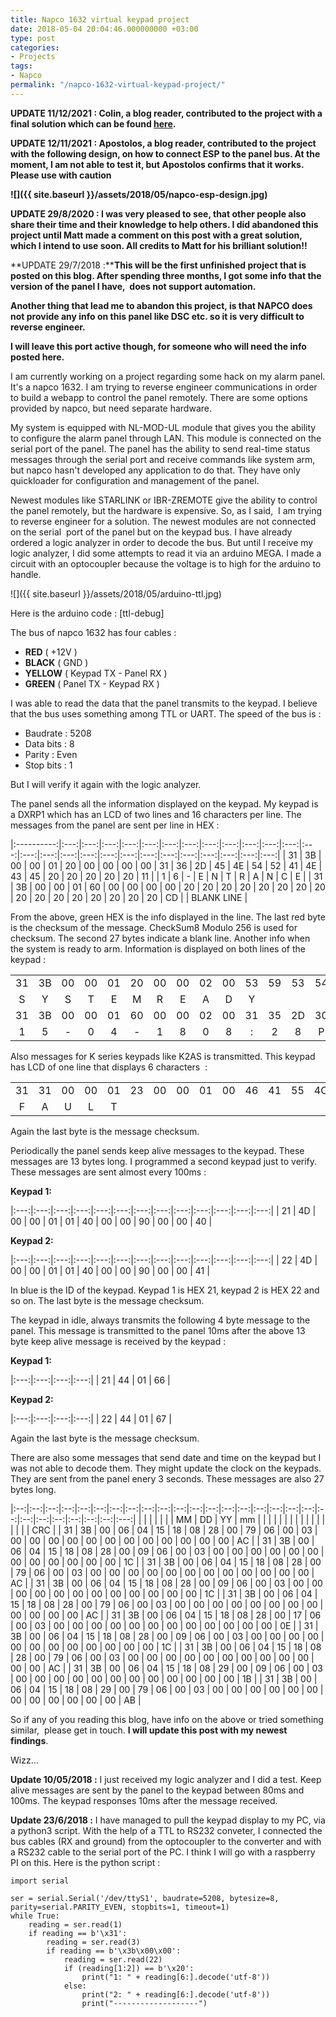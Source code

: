 ```yaml
---
title: Napco 1632 virtual keypad project
date: 2018-05-04 20:04:46.000000000 +03:00
type: post
categories:
- Projects
tags:
- Napco
permalink: "/napco-1632-virtual-keypad-project/"
---
```

**UPDATE 11/12/2021 : Colin, a blog reader, contributed to the project with a final solution which can be found [here](https://github.com/cborrowman/Napco1632ArduinoMonitor).**

**UPDATE 12/11/2021 : Apostolos, a blog reader, contributed to the project with the following design, on how to connect ESP to the panel bus. At the moment, I am not able to test it, but Apostolos confirms that it works. Please use with caution**

**![]({{ site.baseurl }}/assets/2018/05/napco-esp-design.jpg)**

**UPDATE 29/8/2020 : I was very pleased to see, that other people also share their time and their knowledge to help others. I did abandoned this project until Matt made a comment on this post with a great solution, which I intend to use soon. All credits to Matt for his brilliant solution!!**

**UPDATE 29/7/2018 :****This will be the first unfinished project that is posted on this blog. After spending three months, I got some info that the version of the panel I have,  does not support automation.**

**Another thing that lead me to abandon this project, is that NAPCO does not provide any info on this panel like DSC etc. so it is very difficult to reverse engineer.**

**I will leave this port active though, for someone who will need the info posted here.**

I am currently working on a project regarding some hack on my alarm panel. It's a napco 1632. I am trying to reverse engineer communications in order to build a webapp to control the panel remotely. There are some options provided by napco, but need separate hardware.

My system is equipped with NL-MOD-UL module that gives you the ability to configure the alarm panel through LAN. This module is connected on the serial port of the panel. The panel has the ability to send real-time status messages through the serial port and receive commands like system arm, but napco hasn't developed any application to do that. They have only quickloader for configuration and management of the panel.

Newest modules like STARLINK or IBR-ZREMOTE give the ability to control the panel remotely, but the hardware is expensive. So, as I said,  I am trying to reverse engineer for a solution. The newest modules are not connected on the serial  port of the panel but on the keypad bus. I have already ordered a logic analyzer in order to decode the bus. But until I receive my logic analyzer, I did some attempts to read it via an arduino MEGA. I made a circuit with an optocoupler because the voltage is to high for the arduino to handle.

![]({{ site.baseurl }}/assets/2018/05/arduino-ttl.jpg)

Here is the arduino code : [ttl-debug]

The bus of napco 1632 has four cables :

- **RED** ( +12V )
- **BLACK** ( GND )
- **YELLOW** ( Keypad TX - Panel RX )
- **GREEN** ( Panel TX - Keypad RX )

I was able to read the data that the panel transmits to the keypad. I believe that the bus uses something among TTL or UART. The speed of the bus is :

- Baudrate : 5208
- Data bits : 8
- Parity : Even
- Stop bits : 1

But I will verify it again with the logic analyzer.

The panel sends all the information displayed on the keypad. My keypad is a DXRP1 which has an LCD of two lines and 16 characters per line. The messages from the panel are sent per line in HEX :


|:----------:|:---:|:---:|:---:|:---:|:---:|:---:|:---:|:---:|:---:|:---:|:---:|:---:|:---:|:---:|:---:|:---:|:---:|:---:|:---:|:---:|:---:|:---:|:---:|:---:|:---:|:---:|
| 31         | 3B | 00 | 00 | 01 | 20 | 00 | 00 | 00 | 00 | 31 | 36 | 2D | 45 | 4E | 54 | 52 | 41 | 4E | 43 | 45 | 20 | 20 | 20 | 20 | 20 | 11 |
| 1          | 6  | -  | E  | N  | T  | R  | A  | N  | C  | E  |
| 31         | 3B | 00 | 00 | 01 | 60 | 00 | 00 | 00 | 00 | 20 | 20 | 20 | 20 | 20 | 20 | 20 | 20 | 20 | 20 | 20 | 20 | 20 | 20 | 20 | 20 | CD |
| BLANK LINE |



From the above, green HEX is the info displayed in the line. The last red byte is the checksum of the message. CheckSum8 Modulo 256 is used for checksum. The second 27 bytes indicate a blank line. Another info when the system is ready to arm. Information is displayed on both lines of the keypad :

|    |    |    |    |    |    |    |    |    |    |    |    |    |    |    |    |    |    |    |    |    |    |    |    |    |    |    |
|:---:|:---:|:---:|:---:|:---:|:---:|:---:|:---:|:---:|:---:|:---:|:---:|:---:|:---:|:---:|:---:|:---:|:---:|:---:|:---:|:---:|:---:|:---:|:---:|:---:|:---:|:---:|
| 31 | 3B | 00 | 00 | 01 | 20 | 00 | 00 | 02 | 00 | 53 | 59 | 53 | 54 | 45 | 4D | 20 | 52 | 45 | 41 | 44 | 59 | 20 | 20 | 20 | 20 | 89 |
| S  | Y  | S  | T  | E  | M  | R  | E  | A  | D  | Y  |
| 31 | 3B | 00 | 00 | 01 | 60 | 00 | 00 | 02 | 00 | 31 | 35 | 2D | 30 | 34 | 2D | 31 | 38 | 20 | 30 | 38 | 3A | 32 | 38 | 50 | 4D | 25 |
| 1  | 5  | -  | 0  | 4  | -  | 1  | 8  | 0  | 8  | :  | 2  | 8  | P  | M  |


Also messages for K series keypads like K2AS is transmitted. This keypad has LCD of one line that displays 6 characters  :

|    |    |    |    |    |    |    |    |    |    |    |    |    |    |    |    |    |
|:---:|:---:|:---:|:---:|:---:|:---:|:---:|:---:|:---:|:---:|:---:|:---:|:---:|:---:|:---:|:---:|:---:|
| 31 | 31 | 00 | 00 | 01 | 23 | 00 | 00 | 01 | 00 | 46 | 41 | 55 | 4C | 54 | 20 | 23 |
| F  | A  | U  | L  | T  |

Again the last byte is the message checksum.

Periodically the panel sends keep alive messages to the keypad. These messages are 13 bytes long. I programmed a second keypad just to verify. These messages are sent almost every 100ms :

**Keypad 1:**

|:---:|:---:|:---:|:---:|:---:|:---:|:---:|:---:|:---:|:---:|:---:|:---:|:---:|
| 21 | 4D | 00 | 00 | 01 | 01 | 40 | 00 | 00 | 90 | 00 | 00 | 40 |


**Keypad 2:**

|:---:|:---:|:---:|:---:|:---:|:---:|:---:|:---:|:---:|:---:|:---:|:---:|:---:|
| 22 | 4D | 00 | 00 | 01 | 01 | 40 | 00 | 00 | 90 | 00 | 00 | 41 |

In blue is the ID of the keypad. Keypad 1 is HEX 21, keypad 2 is HEX 22 and so on. The last byte is the message checksum.

The keypad in idle, always transmits the following 4 byte message to the panel. This message is transmitted to the panel 10ms after the above 13 byte keep alive message is received by the keypad :

**Keypad 1:**

|:---:|:---:|:---:|:---:|
| 21 | 44 | 01 | 66 |

**Keypad 2:**

|:---:|:---:|:---:|:---:|
| 22 | 44 | 01 | 67 |

Again the last byte is the message checksum.

There are also some messages that send date and time on the keypad but I was not able to decode them. They might update the clock on the keypads. They are sent from the panel enery 3 seconds. These messages are also 27 bytes long.


|:--:|:--:|:--:|:--:|:--:|:--:|:--:|:--:|:--:|:--:|:--:|:--:|:--:|:--:|:--:|:--:|:--:|:--:|:--:|:--:|:--:|:--:|:--:|:--:|:--:|:--:|:---:|
|    |    |    |    |    |    | MM | DD | YY | mm |    |    |    |    |    |    |    |    |    |    |    |    |    |    |    |    | CRC |
| 31 | 3B | 00 | 06 | 04 | 15 | 18 | 08 | 28 | 00 | 79 | 06 | 00 | 03 | 00 | 00 | 00 | 00 | 00 | 00 | 00 | 00 | 00 | 00 | 00 | 00 | AC  |
| 31 | 3B | 00 | 06 | 04 | 15 | 18 | 08 | 28 | 00 | 09 | 06 | 00 | 03 | 00 | 00 | 00 | 00 | 00 | 00 | 00 | 00 | 00 | 00 | 00 | 00 | 1C  |
| 31 | 3B | 00 | 06 | 04 | 15 | 18 | 08 | 28 | 00 | 79 | 06 | 00 | 03 | 00 | 00 | 00 | 00 | 00 | 00 | 00 | 00 | 00 | 00 | 00 | 00 | AC  |
| 31 | 3B | 00 | 06 | 04 | 15 | 18 | 08 | 28 | 00 | 09 | 06 | 00 | 03 | 00 | 00 | 00 | 00 | 00 | 00 | 00 | 00 | 00 | 00 | 00 | 00 | 1C  |
| 31 | 3B | 00 | 06 | 04 | 15 | 18 | 08 | 28 | 00 | 79 | 06 | 00 | 03 | 00 | 00 | 00 | 00 | 00 | 00 | 00 | 00 | 00 | 00 | 00 | 00 | AC  |
| 31 | 3B | 00 | 06 | 04 | 15 | 18 | 08 | 28 | 00 | 17 | 06 | 00 | 03 | 00 | 00 | 00 | 00 | 00 | 00 | 00 | 00 | 00 | 00 | 00 | 00 | 0E  |
| 31 | 3B | 00 | 06 | 04 | 15 | 18 | 08 | 28 | 00 | 09 | 06 | 00 | 03 | 00 | 00 | 00 | 00 | 00 | 00 | 00 | 00 | 00 | 00 | 00 | 00 | 1C  |
| 31 | 3B | 00 | 06 | 04 | 15 | 18 | 08 | 28 | 00 | 79 | 06 | 00 | 03 | 00 | 00 | 00 | 00 | 00 | 00 | 00 | 00 | 00 | 00 | 00 | 00 | AC  |
| 31 | 3B | 00 | 06 | 04 | 15 | 18 | 08 | 29 | 00 | 09 | 06 | 00 | 03 | 00 | 00 | 00 | 00 | 00 | 00 | 00 | 00 | 00 | 00 | 00 | 00 | 1B  |
| 31 | 3B | 00 | 06 | 04 | 15 | 18 | 08 | 29 | 00 | 79 | 06 | 00 | 03 | 00 | 00 | 00 | 00 | 00 | 00 | 00 | 00 | 00 | 00 | 00 | 00 | AB  |


So if any of you reading this blog, have info on the above or tried something similar,  please get in touch. **I will update this post with my newest findings**.

Wizz...

**Update 10/05/2018 :** I just received my logic analyzer and I did a test. Keep alive messages are sent by the panel to the keypad between 80ms and 100ms. The keypad responses 10ms after the message received.

**Update 23/6/2018 :** I have managed to pull the keypad display to my PC, via a python3 script. With the help of a TTL to RS232 conveter, I connected the bus cables (RX and ground) from the optocoupler to the converter and with a RS232 cable to the serial port of the PC. I think I will go with a raspberry PI on this. Here is the python script :

```
import serial

ser = serial.Serial('/dev/ttyS1', baudrate=5208, bytesize=8, parity=serial.PARITY_EVEN, stopbits=1, timeout=1)
while True:
    reading = ser.read(1)
    if reading == b'\x31':
        reading = ser.read(3)
        if reading == b'\x3b\x00\x00':
            reading = ser.read(22)
            if (reading[1:2]) == b'\x20':
                print("1: " + reading[6:].decode('utf-8'))
            else:
                print("2: " + reading[6:].decode('utf-8'))
                print("-------------------")
```
